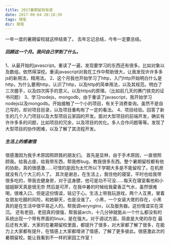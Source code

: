 ```yaml
---
title: 2017暑期留校有感
date: 2017-08-04 20:18:39
tags: 随笔
dir: 随笔
---
```

一年一度的暑期留校就这样结束了。
去年忘记总结，今年一定要总结。

##### 回顾这一个月。我问自己学到了什么。
1、从最开始的javascript。重读了一遍，发现要学习的东西还有很多。比如对象以及数组。依然得深挖。重读javascript对我在工作中帮助很大，让我发现许许多多js的新用法，精用法。
2、这个月我也开始学习了http，入门http开始明白什么是http，为什么要用http，认识了http，以及http的简单用法，以及其规范。明白了三次握手，以及四次挥手的意义。以及https的原理。（比如前几天的赛门铁克的证书问题）
3、学习nodejs，mongodb，由于重读了javascript，我开始学习nodejs以及mongodb。开始接触了一个小的项目，有关于消费查询。虽然不是自己写的，却对项目目录，以及项目重构有了一定的看法。
4、项目经验。回答了新生的几个入门项目以及大型项目云家园的开发。面对大型项目的前端开发，确实有许许多多的问题，比如项目的冗余，以及项目的优化。多人合作问题等等。发现了大型项目的协作困难，以及了解了其流程开发。

##### 生活上的感谢信
很感激因为我手术原因照顾我的朋友们。
首先是显林，由于手术原因，一直很照顾我。给我占座，给我带东西，帮我修bug，教我很多东西。整个暑期留校都有他的协助，真的很感激……可惜的是因为太忙所以下学期大多是不能留校了。在机房就没有几个大三的人了。
其次是谢总，在生活上，我住他的寝室，平时也给我带很多吃的，带我去健身房，对于这身膘，他可是功不可没……每天在寝室看他和小姐姐聊天真是很无奈
然后是可芹，在我中暑的时候给我霍香正气水，虽然很难喝，很难入口，但是这份情谊，铭记于心。生活上带我玩游戏，两个人互黑，冒着女朋友吃醋的风险，和她聊天，也是没谁了。
小黑，一个女装大佬的存在，小黑真的是在生活中很平易近人的。帮我调verynginx，以及服务器。这份情谊实在深沉。
还有老田，老田真的很强，帮我装arch，十几分钟就能从一个什么都没有的系统出现一个带有界面的linux，是在强大。对于调试方面，简直是大佬的存在
最后还有大家，大家的在暑期留校里面，都提升了很多，对大家都了解了很多，在能力上大家都有提升，在情感上大家都增进了情感，了解了更多彼此。很感激此次的暑期留校。能让我看到不一样的家园工作室！